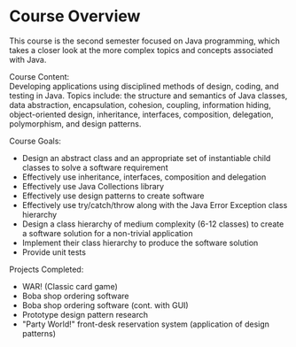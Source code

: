 # Course Overview
This course is the second semester focused on Java programming, which takes a closer look at the more complex topics and concepts associated with Java.

Course Content:<br />
Developing applications using disciplined methods of design, coding, and testing in Java. Topics include: the structure and semantics of Java classes, data abstraction, encapsulation, cohesion, coupling, information hiding, object-oriented design, inheritance, interfaces, composition, delegation, polymorphism, and design patterns.

Course Goals:<br />
- Design an abstract class and an appropriate set of instantiable child classes to solve a software requirement<br />
- Effectively use inheritance, interfaces, composition and delegation<br />
- Effectively use Java Collections library<br />
- Effectively use design patterns to create software<br />
- Effectively use try/catch/throw along with the Java Error Exception class hierarchy<br />
- Design a class hierarchy of medium complexity (6-12 classes) to create a software solution for a non-trivial application<br />
- Implement their class hierarchy to produce the software solution<br />
- Provide unit tests<br />

Projects Completed:<br />
- WAR! (Classic card game)<br />
- Boba shop ordering software<br />
- Boba shop ordering software (cont. with GUI)<br />
- Prototype design pattern research<br />
- "Party World!" front-desk reservation system (application of design patterns)
